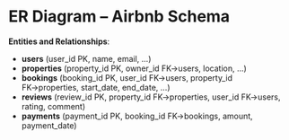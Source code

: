 # ER Diagram – Airbnb Schema

**Entities and Relationships**:
- **users** (user_id PK, name, email, ...)
- **properties** (property_id PK, owner_id FK→users, location, ...)
- **bookings** (booking_id PK, user_id FK→users, property_id FK→properties, start_date, end_date, ...)
- **reviews** (review_id PK, property_id FK→properties, user_id FK→users, rating, comment)
- **payments** (payment_id PK, booking_id FK→bookings, amount, payment_date)

